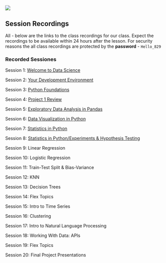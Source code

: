 # ![](https://ga-dash.s3.amazonaws.com/production/assets/logo-9f88ae6c9c3871690e33280fcf557f33.png)


## Session Recordings

All - below are the links to the class recordings for our class. Expect the recordings to be available within 24 hours after the lesson.
For security reasons the all class recordings are protected by the **password** - `Hello_829`


### Recorded Sessiones 

Session 1: [Welcome to Data Science](https://generalassembly.zoom.us/rec/share/tBYV3c9IcaOzhfWOJ8E_sfbqdWbCXH0u9vmLLmCTHajKdC2JbohP9D09sAodigck.wlyAq2oilEAykW0q)

Session 2: [Your Development Environment](https://generalassembly.zoom.us/rec/share/RxqAuy4hIh1nrajh3JW-YwfoJu7muMobT0AjssonjAxmOZ_xo5UB3HC8DLClgQry.9xyeGFi4FZ35YsjB)

Session 3: [Python Foundations](https://generalassembly.zoom.us/rec/share/Gy5JH6XBeIWHKzn6xaVRuNrLpArmqdXoerLg2CRi9eonrItUb9RLAW6IQYCMltqZ.ggSYQzyH1Jv8kRkQ)

Session 4: [Project 1 Review](https://generalassembly.zoom.us/rec/share/O05Y5xHLC1_ctYbq_0kVq3h2pT6E56iMUTG8KB5w0OOjKWzHJpbJgqOGBH2fmSt8.OW39s6CNHTVgj9G6)

Session 5: [Exploratory Data Analysis in Pandas](https://generalassembly.zoom.us/rec/share/F-zg2nbHl0mdi1kPoMS6Joex97QLiwZbUf5-QaFWctXcepwOsN5Q8cNqe3-FL1jM.OlArkUlZPHaBrMCq)

Session 6: [Data Visualization in Python](https://generalassembly.zoom.us/rec/share/I6eSP11KbgfNUbksaGZwqP5jY2s9_tHQrk8F2Ilr0h6UkFgDtspqE0SN_RSbXWM.bNNgGjGIyno_78XX)

Session 7: [Statistics in Python](https://generalassembly.zoom.us/rec/share/f-Gg_q9_Uu7fE1sXIdFYrwFwQPZpkPPFp5zxDURcwOtCrpvA9u3m8bTTOquMJKga.9rmoG7mZ3wYop6Wc)

Session 8: [Statistics in Python/Experiments & Hypothesis Testing](https://generalassembly.zoom.us/rec/share/_qwPGoK1LBQudx1SdXkhmHX2EMjTm8iIwPYHFHiFR7WIWkGBFL-gadA_Bx8akNTa.ElcKwNgvoC2w1n57)

Session 9: Linear Regression

Session 10: Logistic Regression

Session 11: Train-Test Split & Bias-Variance

Session 12: KNN

Session 13: Decision Trees

Session 14: Flex Topics

Session 15: Intro to Time Series

Session 16: Clustering

Session 17: Intro to Natural Language Processing

Session 18: Working With Data: APIs

Session 19: Flex Topics

Session 20: Final Project Presentations
